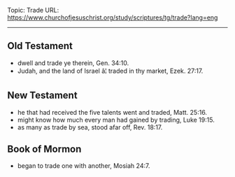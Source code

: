 Topic: Trade
URL: https://www.churchofjesuschrist.org/study/scriptures/tg/trade?lang=eng

---

## Old Testament

- dwell and trade ye therein, Gen. 34:10.
- Judah, and the land of Israel â¦ traded in thy market, Ezek. 27:17.

## New Testament

- he that had received the five talents went and traded, Matt. 25:16.
- might know how much every man had gained by trading, Luke 19:15.
- as many as trade by sea, stood afar off, Rev. 18:17.

## Book of Mormon

- began to trade one with another, Mosiah 24:7.

